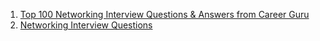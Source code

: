 1. [Top 100 Networking Interview Questions & Answers from Career Guru](http://career.guru99.com/top-100-networking-interview-questions-answers/)
2. [Networking Interview Questions](https://www.interviewbit.com/networking-interview-questions/)